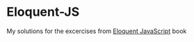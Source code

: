# Eloquent-JS
My solutions for the excercises from [Eloquent JavaScript](https://eloquentjavascript.net/) book 
